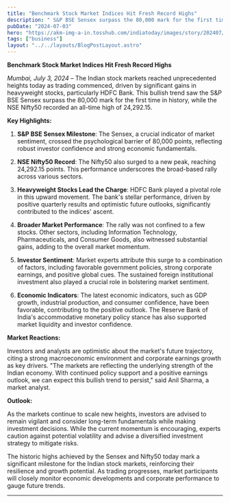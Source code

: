 ```yaml
---
title: "Benchmark Stock Market Indices Hit Fresh Record Highs"
description: " S&P BSE Sensex surpass the 80,000 mark for the first time in history, while the NSE Nifty50 recorded an all-time high of 24,292.15."
pubDate: "2024-07-03"
hero: "https://akm-img-a-in.tosshub.com/indiatoday/images/story/202407/allied-blenders-and-distillers-will-make-its-dalal-street-debut-on-tuesday-after-raising-rs-1-500-cr-022227768-16x9_0.jpg?VersionId=ZpYmcxeCSQlZN4dM323PYtx._7giuERX&size=690:388"
tags: ["business"]
layout: "../../layouts/BlogPostLayout.astro"
---
```

**Benchmark Stock Market Indices Hit Fresh Record Highs**

*Mumbai, July 3, 2024* – The Indian stock markets reached unprecedented heights today as trading commenced, driven by significant gains in heavyweight stocks, particularly HDFC Bank. This bullish trend saw the S&P BSE Sensex surpass the 80,000 mark for the first time in history, while the NSE Nifty50 recorded an all-time high of 24,292.15.

**Key Highlights:**

1. **S&P BSE Sensex Milestone**: The Sensex, a crucial indicator of market sentiment, crossed the psychological barrier of 80,000 points, reflecting robust investor confidence and strong economic fundamentals.

2. **NSE Nifty50 Record**: The Nifty50 also surged to a new peak, reaching 24,292.15 points. This performance underscores the broad-based rally across various sectors.

3. **Heavyweight Stocks Lead the Charge**: HDFC Bank played a pivotal role in this upward movement. The bank's stellar performance, driven by positive quarterly results and optimistic future outlooks, significantly contributed to the indices' ascent.

4. **Broader Market Performance**: The rally was not confined to a few stocks. Other sectors, including Information Technology, Pharmaceuticals, and Consumer Goods, also witnessed substantial gains, adding to the overall market momentum.

5. **Investor Sentiment**: Market experts attribute this surge to a combination of factors, including favorable government policies, strong corporate earnings, and positive global cues. The sustained foreign institutional investment also played a crucial role in bolstering market sentiment.

6. **Economic Indicators**: The latest economic indicators, such as GDP growth, industrial production, and consumer confidence, have been favorable, contributing to the positive outlook. The Reserve Bank of India's accommodative monetary policy stance has also supported market liquidity and investor confidence.

**Market Reactions:**

Investors and analysts are optimistic about the market's future trajectory, citing a strong macroeconomic environment and corporate earnings growth as key drivers. "The markets are reflecting the underlying strength of the Indian economy. With continued policy support and a positive earnings outlook, we can expect this bullish trend to persist," said Anil Sharma, a market analyst.

**Outlook:**

As the markets continue to scale new heights, investors are advised to remain vigilant and consider long-term fundamentals while making investment decisions. While the current momentum is encouraging, experts caution against potential volatility and advise a diversified investment strategy to mitigate risks.

The historic highs achieved by the Sensex and Nifty50 today mark a significant milestone for the Indian stock markets, reinforcing their resilience and growth potential. As trading progresses, market participants will closely monitor economic developments and corporate performance to gauge future trends.

---